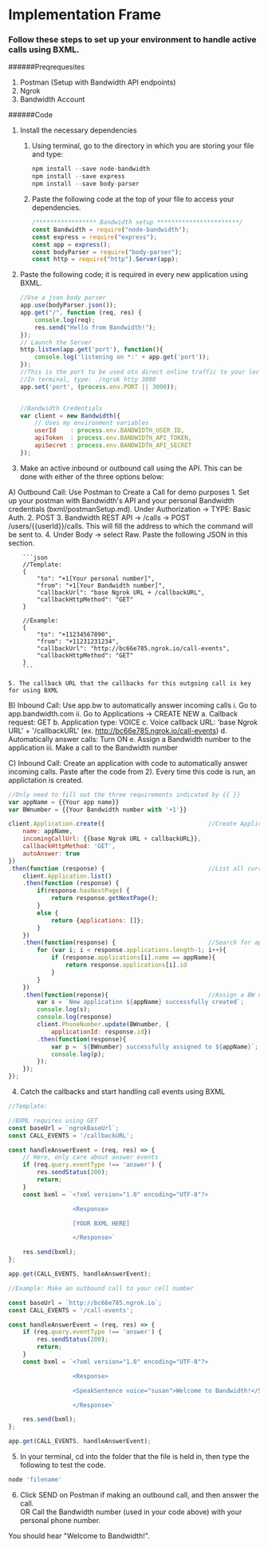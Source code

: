 # Implementation Frame

### Follow these steps to set up your environment to handle active calls using BXML.

######Preqrequesites
1. Postman (Setup with Bandwidth API endpoints)
2. Ngrok
3. Bandwidth Account

######Code
1. Install the necessary dependencies
    1. Using terminal, go to the directory in which you are storing your file and type:

        ```js
        npm install --save node-bandwidth
        npm install --save express
        npm install --save body-parser
        ```
    
    2. Paste the following code at the top of your file to access your dependencies.

        ```js
        /***************** Bandwidth setup ***********************/
        const Bandwidth = require("node-bandwidth");
        const express = require("express");
        const app = express();
        const bodyParser = require("body-parser");
        const http = require("http").Server(app);
        ```

2. Paste the following code; it is required in every new application using BXML.

    ```js
    //Use a json body parser
    app.use(bodyParser.json());
    app.get("/", function (req, res) {
        console.log(req);
        res.send("Hello from Bandwidth!");
    });
    // Launch the Server
    http.listen(app.get('port'), function(){
        console.log('listening on *:' + app.get('port'));
    });
    //This is the port to be used oto direct online traffic to your localhost using Ngrok
    //In terminal, type: ./ngrok http 3000
    app.set('port', (process.env.PORT || 3000));


    //Bandwidth Credentials
    var client = new Bandwidth({
        // Uses my environment variables
        userId    : process.env.BANDWIDTH_USER_ID, 
        apiToken  : process.env.BANDWIDTH_API_TOKEN,
        apiSecret : process.env.BANDWIDTH_API_SECRET
    });
    ```

3. Make an active inbound or outbound call using the API.  This can be done with either of the three options below:

A) Outbound Call: Use Postman to Create a Call for demo purposes
	1. Set up your postman with Bandwidth's API and your personal Bandwidth credentials (bxml/postmanSetup.md).  Under Authorization -> TYPE: Basic Auth.
	2. POST
	3. Bandwidth REST API -> /calls -> POST /users/{{userId}}/calls.  This will fill the address to which the command will be sent to.
	4. Under Body -> select Raw.  Paste the following JSON in this section.
  
        ```json
        //Template:
        {
            "to": "+1[Your personal number]",
            "from": "+1[Your Bandwidth number]",
            "callbackUrl": "base Ngrok URL + /callbackURL",
            "callbackHttpMethod": "GET"
        }

        //Example:
        {
            "to": "+11234567890",
            "from": "+11231231234",
            "callbackUrl": "http://bc66e785.ngrok.io/call-events",
            "callbackHttpMethod": "GET"
        }
        ```
        
	5. The callback URL that the callbacks for this outgoing call is key for using BXML

B) Inbound Call: Use app.bw to automatically answer incoming calls
	i.  Go to app.bandwidth.com
	ii. Go to Applications -> CREATE NEW
		a. Callback request: GET
		b. Application type: VOICE
		c. Voice callback URL: 'base Ngrok URL' + '/callbackURL' (ex. http://bc66e785.ngrok.io/call-events)
		d. Automatically answer calls: Turn ON
		e. Assign a Bandwidth number to the application
	iii. Make a call to the Bandwidth number

C) Inbound Call: Create an application with code to automatically answer incoming calls. Paste after the code from 2).  Every time this code is run, an applictation is created.

```js
//Only need to fill out the three requirements indicated by {{ }}
var appName = {{Your app name}}
var BWnumber = {{Your Bandwidth number with '+1'}}

client.Application.create({                             //Create Application with necessary requirements
    name: appName,
    incomingCallUrl: {{base Ngrok URL + callbackURL}},
    callbackHttpMethod: 'GET',
    autoAnswer: true
})
.then(function (response) {                             //List all current applications including app just created
    client.Application.list()
    .then(function (response) {
        if(response.hasNextPage) {
            return response.getNextPage();
        }
        else {
            return {applications: []};
        }
    })
    .then(function(response) {                          //Search for application just created by name, grab app id
        for (var i; i < response.applications.length-1; i++){
            if (response.applications[i].name == appName){
                return response.applications[i].id
            }
        }
    })
    .then(function(reponse){                            //Assign a BW number you own to new application
        var s = `New application ${appName} successfully created`;
        console.log(s);
        console.log(response)
        client.PhoneNumber.update(BWnumber, {
            applicationId: response.id})
        .then(function(response){
            var p = `${BWnumber} successfully assigned to ${appName}`;
            console.log(p);
        });
    });
});
```

4. Catch the callbacks and start handling call events using BXML

```js
//Template:

//BXML requires using GET
const baseUrl = `ngrokBaseUrl`;
const CALL_EVENTS = '/callbackURL';

const handleAnswerEvent = (req, res) => {
    // Here, only care about answer events
    if (req.query.eventType !== 'answer') {
        res.sendStatus(200);
        return;
    }
    const bxml = `<?xml version="1.0" encoding="UTF-8"?>

				  <Response>

				  [YOUR BXML HERE]

				  </Response>`

    res.send(bxml);
};

app.get(CALL_EVENTS, handleAnswerEvent);

//Example: Make an outbound call to your cell number

const baseUrl = `http://bc66e785.ngrok.io`;
const CALL_EVENTS = '/call-events';

const handleAnswerEvent = (req, res) => {
    if (req.query.eventType !== 'answer') {
        res.sendStatus(200);
        return;
    }
    const bxml = `<?xml version="1.0" encoding="UTF-8"?>

				  <Response>

				  <SpeakSentence voice="susan">Welcome to Bandwidth!</SpeakSentence>

				  </Response>`

    res.send(bxml);
};

app.get(CALL_EVENTS, handleAnswerEvent);

```

5. In your terminal, cd into the folder that the file is held in, then type the following to test the code.

```js
node 'filename'
```

6. Click SEND on Postman if making an outbound call, and then answer the call.  
OR
Call the Bandwidth number (used in your code above) with your personal phone number. 

You should hear "Welcome to Bandwidth!".